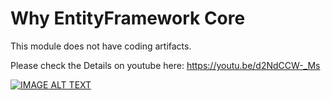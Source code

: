 # Why EntityFramework Core

This module does not have coding artifacts. 

Please check the Details on youtube here: https://youtu.be/d2NdCCW-_Ms


[![IMAGE ALT TEXT](http://img.youtube.com/vi/d2NdCCW-_Ms/0.jpg)](http://www.youtube.com/watch?v=d2NdCCW-_Ms "What and Why EF")
